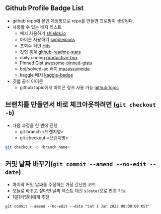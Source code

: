 ## Github Profile Badge List

- github repo에 본인 계정명으로 repo를 만들면 프로필이 생성된다.
- 사용할 수 있는 배지 리스트 
  - 배지 사용하기 [shields.io](https://shields.io/)
  - 아이콘 사용하기 [simpleicons](https://simpleicons.org/)
  - 조회수 확인 [Hits](https://hits.seeyoufarm.com/)
  - 깃헙 통계 [github-readme-stats](https://github.com/anuraghazra/github-readme-stats)
  - daily coding [productive-box](https://github.com/maxam2017/productive-box)
  - Pinned Gist [awesome-pinned-gists](https://github.com/matchai/awesome-pinned-gists)
  - boj/solved-ac 배지 [mazassumnida](https://github.com/mazassumnida/mazassumnida)
  - kaggle 배지 [kaggle-badge](https://github.com/subinium/kaggle-badge)
- 깃헙 공식 아이콘
  - github topic에서 아이콘 링크 사용 가능 [github topic](https://github.com/topics)

## 브랜치를 만들면서 바로 체크아웃하려면 (`git checkout -b`)

- 다음 과정을 한 번에 진행
  - git branch <브랜치명>
  - git checkout <브랜치명>

``` sh
git checkout -b <branch_name>
```

## 커밋 날짜 바꾸기(`git commit --amend --no-edit --date`)

- 마지막 커밋 날짜를 수정하는 가장 간단한 코드
- 오늘로 바꾸고 싶다면 날짜 텍스트 대신 `$(date)`으로 변경 가능
- 1일1커밋러에게 추천

```
git commit --amend --no-edit --date "Sat 1 Jan 2022 00:00:00 KST"
```